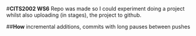 #**CITS2002 WS6**
Repo was made so I could experiment doing a project whilst also uploading (in stages), the project to github.

##**How**
incremental additions, commits with long pauses between pushes
